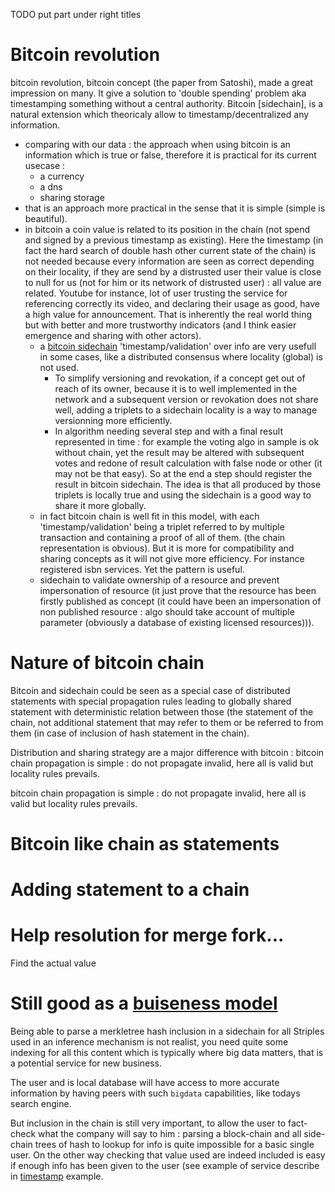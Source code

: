 TODO put part under right titles

# Bitcoin revolution

bitcoin revolution, bitcoin concept (the paper from Satoshi), made a great impression on many. It give a solution to 'double spending' problem aka timestamping something without a central authority. Bitcoin [sidechain], is a natural extension which theoricaly allow to timestamp/decentralized any information.
  - comparing with our data : the approach when using bitcoin is an information which is true or false, therefore it is practical for its current usecase :
    - a currency
    - a dns
    - sharing storage
  - that is an approach more practical in the sense that it is simple (simple is beautiful).
  - in bitcoin a coin value is related to its position in the chain (not spend and signed by a previous timestamp as existing). Here the timestamp (in fact the hard search of double hash other current state of the chain) is not needed because every information are seen as correct depending on their locality, if they are send by a distrusted user their value is close to null for us (not for him or its network of distrusted user) : all value are related. Youtube for instance, lot of user trusting the service for referencing correctly its video, and declaring their usage as good, have a high value for announcement. That is inherently the real world thing but with better and more trustworthy indicators (and I think easier emergence and sharing with other actors).
    - a [bitcoin sidechain](./sidechaintimestamp.md) 'timestamp/validation' over info are very usefull in some cases, like a distributed consensus where locality (global) is not used.
      - To simplify versioning and revokation, if a concept get out of reach of its owner, because it is to well implemented in the network and a subsequent version or revokation does not share well, adding a triplets to a sidechain locality is a way to manage versionning more efficiently.
      - In algorithm needing several step and with a final result represented in time : for example the voting algo in sample is ok without chain, yet the result may be altered with subsequent votes and redone of result calculation with false node or other (it may not be that easy). So at the end a step should register the result in bitcoin sidechain. The idea is that all produced by those triplets is locally true and using the sidechain is a good way to share it more globally.
    - in fact bitcoin chain is well fit in this model, with each 'timestamp/validation' being a triplet referred to by multiple transaction and containing a proof of all of them. (the chain representation is obvious). But it is more for compatibility and sharing concepts as it will not give more efficiency. For instance registered isbn services. Yet the pattern is useful.
    - sidechain to validate ownership of a resource and prevent impersonation of resource (it just prove that the resource has been firstly published as concept (it could have been an impersonation of non published resource : algo should take account of multiple parameter (obviously a database of existing licensed resources))).




# Nature of bitcoin chain

Bitcoin and sidechain could be seen as a special case of distributed statements with special propagation rules leading to globally shared statement with deterministic relation between those (the statement of the chain, not additional statement that may refer to them or be referred to from them (in case of inclusion of hash statement in the chain).

Distribution and sharing strategy are a major difference with bitcoin : bitcoin chain propagation is simple : do not propagate invalid, here all is valid but locality rules prevails. 

bitcoin chain propagation is simple : do not propagate invalid, here all is valid but locality rules prevails.

# Bitcoin like chain as statements

# Adding statement to a chain


# Help resolution for merge fork...

Find the actual value

# Still good as a [buiseness model](./company.md)

Being able to parse a merkletree hash inclusion in a sidechain for all Striples used in an inference mechanism is not realist, you need quite some indexing for all this content which is typically where big data matters, that is a potential service for new business.

The user and is local database will have access to more accurate information by having peers with such `bigdata` capabilities, like todays search engine.

But inclusion in the chain is still very important, to allow the user to fact-check what the company will say to him : parsing a block-chain and all side-chain trees of hash to lookup for info is quite impossible for a basic single user. On the other way checking that value used are indeed included is easy if enough info has been given to the user (see example of service describe in [timestamp](./sidechaintimestamp.md) example.

